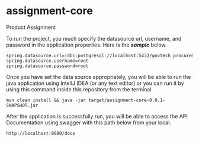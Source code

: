 # assignment-core
Product Assignment

To run the project, you much specify the datasource url, username, and password in the application properties.
Here is the _**sample**_ below.
```agsl
spring.datasource.url=jdbc:postgresql://localhost:5432/govtech_procurement
spring.datasource.username=root
spring.datasource.password=root
```
Once you have set the data source appropriately, you will be able to run the java application using IntellJ IDEA (or any text editor)
or you can run it by using this command inside this repository from the terminal
```agsl
mvn clean install && java -jar target/assignment-core-0.0.1-SNAPSHOT.jar 
```

After the application is successfully run, you will be able to access the API Documentation using swagger with this path below
from your local.
```agsl
http://localhost:8080/docs
```